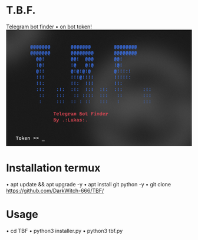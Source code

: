 # T.B.F.
Telegram bot finder • on bot token!
![image alt](https://github.com/DarkWitch-666/TBF/blob/6ae2bdfb20fad7dd067a6a9bbe0a7fba95b23ad8/tbf.png)

# Installation termux

• apt update && apt upgrade -y 
• apt install git python -y 
• git clone https://github.com/DarkWitch-666/TBF/

# Usage 
• cd TBF 
• python3 installer.py
• python3 tbf.py
